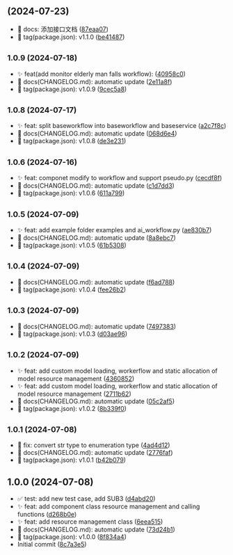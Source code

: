 ##  (2024-07-23)

* 📝 docs: 添加接口文档 ([87eaa07](https://github.com/BrainMatrix/Glia/commit/87eaa07))
* 🔖 tag(package.json): v1.1.0 ([be41487](https://github.com/BrainMatrix/Glia/commit/be41487))



## <small>1.0.9 (2024-07-18)</small>

* ✨ feat(add monitor elderly man falls workflow): ([40958c0](https://github.com/BrainMatrix/Glia/commit/40958c0))
* 📝 docs(CHANGELOG.md): automatic update ([2e11a8f](https://github.com/BrainMatrix/Glia/commit/2e11a8f))
* 🔖 tag(package.json): v1.0.9 ([9cec5a8](https://github.com/BrainMatrix/Glia/commit/9cec5a8))



## <small>1.0.8 (2024-07-17)</small>

* ✨ feat: split baseworkflow into baseworkflow and baseservice ([a2c7f8c](https://github.com/BrainMatrix/Glia/commit/a2c7f8c))
* 📝 docs(CHANGELOG.md): automatic update ([068d6e4](https://github.com/BrainMatrix/Glia/commit/068d6e4))
* 🔖 tag(package.json): v1.0.8 ([de3e231](https://github.com/BrainMatrix/Glia/commit/de3e231))



## <small>1.0.6 (2024-07-16)</small>

* ✨ feat: componet modify to workflow and support pseudo.py ([cecdf8f](https://github.com/BrainMatrix/Glia/commit/cecdf8f))
* 📝 docs(CHANGELOG.md): automatic update ([c1d7dd3](https://github.com/BrainMatrix/Glia/commit/c1d7dd3))
* 🔖 tag(package.json): v1.0.6 ([611a799](https://github.com/BrainMatrix/Glia/commit/611a799))



## <small>1.0.5 (2024-07-09)</small>

* ✨ feat: add example folder examples and ai_workflow.py ([ae830b7](https://github.com/BrainMatrix/Glia/commit/ae830b7))
* 📝 docs(CHANGELOG.md): automatic update ([8a8ebc7](https://github.com/BrainMatrix/Glia/commit/8a8ebc7))
* 🔖 tag(package.json): v1.0.5 ([61b5308](https://github.com/BrainMatrix/Glia/commit/61b5308))



## <small>1.0.4 (2024-07-09)</small>

* 📝 docs(CHANGELOG.md): automatic update ([f6ad788](https://github.com/BrainMatrix/Glia/commit/f6ad788))
* 🔖 tag(package.json): v1.0.4 ([fee26b2](https://github.com/BrainMatrix/Glia/commit/fee26b2))



## <small>1.0.3 (2024-07-09)</small>

* 📝 docs(CHANGELOG.md): automatic update ([7497383](https://github.com/BrainMatrix/Glia/commit/7497383))
* 🔖 tag(package.json): v1.0.3 ([d03ae96](https://github.com/BrainMatrix/Glia/commit/d03ae96))



## <small>1.0.2 (2024-07-09)</small>

* ✨ feat: add custom model loading, workerflow and static allocation of model resource management ([4360852](https://github.com/BrainMatrix/Glia/commit/4360852))
* ✨ feat: add custom model loading, workerflow and static allocation of model resource management ([2711b62](https://github.com/BrainMatrix/Glia/commit/2711b62))
* 📝 docs(CHANGELOG.md): automatic update ([05c2af5](https://github.com/BrainMatrix/Glia/commit/05c2af5))
* 🔖 tag(package.json): v1.0.2 ([8b339f0](https://github.com/BrainMatrix/Glia/commit/8b339f0))



## <small>1.0.1 (2024-07-08)</small>

* 🐛 fix: convert str type to enumeration type ([4ad4d12](https://github.com/BrainMatrix/Glia/commit/4ad4d12))
* 📝 docs(CHANGELOG.md): automatic update ([2776faf](https://github.com/BrainMatrix/Glia/commit/2776faf))
* 🔖 tag(package.json): v1.0.1 ([b42b079](https://github.com/BrainMatrix/Glia/commit/b42b079))



## 1.0.0 (2024-07-08)

* ✅ test: add new test case, add SUB3 ([d4abd20](https://github.com/BrainMatrix/Glia/commit/d4abd20))
* ✨ feat: add component class resource management and calling functions ([d268b0e](https://github.com/BrainMatrix/Glia/commit/d268b0e))
* ✨ feat: add resource management class ([6eea515](https://github.com/BrainMatrix/Glia/commit/6eea515))
* 📝 docs(CHANGELOG.md): automatic update ([73d24b1](https://github.com/BrainMatrix/Glia/commit/73d24b1))
* 🔖 tag(package.json): v1.0.0 ([8f834a4](https://github.com/BrainMatrix/Glia/commit/8f834a4))
* Initial commit ([8c7a3e5](https://github.com/BrainMatrix/Glia/commit/8c7a3e5))



